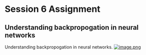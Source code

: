 # Session 6 Assignment
## Understanding backpropogation in neural networks

Understanding backpropogation in neural networks.
[![image.png](https://i.postimg.cc/Vk6mKp69/Screen-Shot-2023-06-10-at-1-34-28-am.png)](https://postimg.cc/JsLwN10p)


